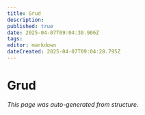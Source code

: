```yaml
---
title: Grud
description: 
published: true
date: 2025-04-07T09:04:30.906Z
tags: 
editor: markdown
dateCreated: 2025-04-07T09:04:28.795Z
---
```


# Grud

*This page was auto-generated from structure.*